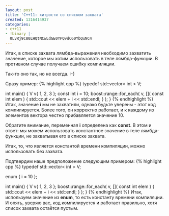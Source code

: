 ```yaml
---
layout: post
title: 'C++11: хитрости со списком захвата'
created: 1316414937
categories:
- c++11
- !binary |-
  0LvRj9C80LHQtNCwLdGE0YPQvdC60YbQuNC4
---
```

<!--break-->
Итак, в списке захвата лямбда-выражения необходимо захватить значение, которое мы хотим использовать в теле лямбда-функции. В противном случае получаем ошибку компиляции.

Так-то оно так, но не всегда. :-)

Сразу пример:
{% highlight cpp %}
typedef std::vector< int > V;

int main() {
    V v{ 1, 2, 3 };
    const int i = 10;
    boost::range::for_each( v, []( const int elem ) {
                                   std::cout << elem + i << std::endl;
                               } );
}
{% endhighlight %}
Итак, значение **i** мы не захватили, однако будьте уверены - этот код компилируется. Более того, он корректно работает, и к каждому из элементов вектора честно прибавляется значение 10.

Обратите внимание, переменная **i** определена как **const**. В этом и ответ: мы можем использовать константное значение в теле лямбда-функции, не захватывая его в списке захвата.

Итак, то, что является константой времени компиляции, можно использовать без захвата.

Подтвердим наше предположение следующим примером:
{% highlight cpp %}
typedef std::vector< int > V;

enum { i = 10 };

int main() {
    V v{ 1, 2, 3 };
    boost::range::for_each( v, []( const int elem ) {
                                   std::cout << elem + i << std::endl;
                               } );
}
{% endhighlight %}
Итак, используем значение из **enum**, то есть константу времени компиляции. И опять, уверяю вас, код компилируется и работает правильно, хотя список захвата остаётся пустым.
